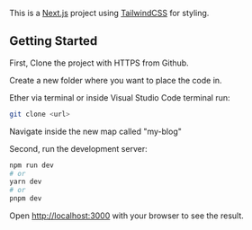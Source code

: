 This is a [Next.js](https://nextjs.org/) project using [TailwindCSS](https://tailwindcss.com/) for styling.

## Getting Started

First, Clone the project with HTTPS from Github.

Create a new folder where you want to place the code in.

Ether via terminal or inside Visual Studio Code terminal run:

```bash
git clone <url>
```

Navigate inside the new map called "my-blog"


Second, run the development server:


```bash
npm run dev
# or
yarn dev
# or
pnpm dev
```

Open [http://localhost:3000](http://localhost:3000) with your browser to see the result.
